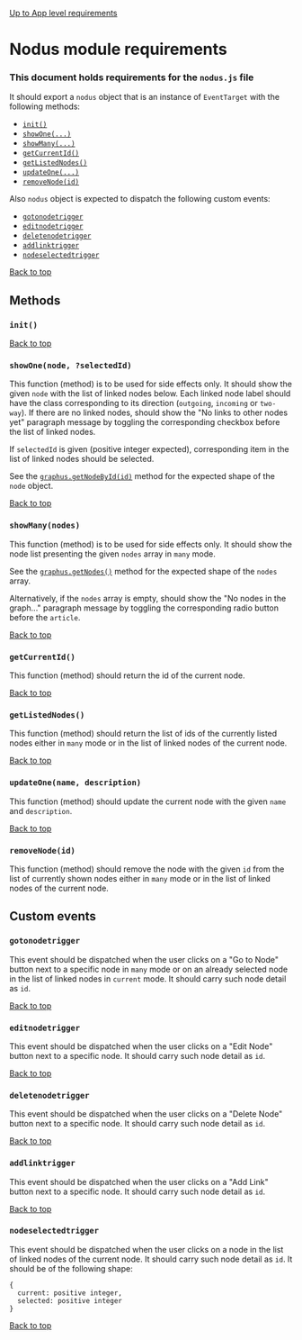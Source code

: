 [Up to App level requirements](app-level)

# Nodus module requirements

### This document holds requirements for the `nodus.js` file

It should export a `nodus` object that is an instance of `EventTarget` with the following methods:

- [`init()`](#init)
- [`showOne(...)`](#showonenode-selectedid)
- [`showMany(...)`](#showmanynodes)
- [`getCurrentId()`](#getcurrentid)
- [`getListedNodes()`](#getlistednodes)
- [`updateOne(...)`](#updateonename-description)
- [`removeNode(id)`](#removenodeid)

Also `nodus` object is expected to dispatch the following custom events:

- [`gotonodetrigger`](#gotonodetrigger)
- [`editnodetrigger`](#editnodetrigger)
- [`deletenodetrigger`](#deletenodetrigger)
- [`addlinktrigger`](#addlinktrigger)
- [`nodeselectedtrigger`](#nodeselectedtrigger)

[Back to top](#nodus-module-requirements)

## Methods

### `init()`

[Back to top](#nodus-module-requirements)

### `showOne(node, ?selectedId)`

This function (method) is to be used for side effects only. It should show the given `node` with the list of linked nodes below. Each linked node label should have the class corresponding to its direction (`outgoing`, `incoming` or `two-way`). If there are no linked nodes, should show the "No links to other nodes yet" paragraph message by toggling the corresponding checkbox before the list of linked nodes.

If `selectedId` is given (positive integer expected), corresponding item in the list of linked nodes should be selected.

See the [`graphus.getNodeById(id)`](./graphus#getnodebyid) method for the expected shape of the `node` object.

[Back to top](#nodus-module-requirements)

### `showMany(nodes)`

This function (method) is to be used for side effects only. It should show the node list presenting the given `nodes` array in `many` mode.

See the [`graphus.getNodes()`](./graphus#getnodes) method for the expected shape of the `nodes` array.

Alternatively, if the `nodes` array is empty, should show the "No nodes in the graph..." paragraph message by toggling the corresponding radio button before the `article`.

[Back to top](#nodus-module-requirements)

### `getCurrentId()`

This function (method) should return the id of the current node.

[Back to top](#nodus-module-requirements)

### `getListedNodes()`

This function (method) should return the list of ids of the currently listed nodes either in `many` mode or in the list of linked nodes of the current node.

[Back to top](#nodus-module-requirements)

### `updateOne(name, description)`

This function (method) should update the current node with the given `name` and `description`.

[Back to top](#nodus-module-requirements)

### `removeNode(id)`

This function (method) should remove the node with the given `id` from the list of currently shown nodes either in `many` mode or in the list of linked nodes of the current node.

## Custom events

### `gotonodetrigger`

This event should be dispatched when the user clicks on a "Go to Node" button next to a specific node in `many` mode or on an already selected node in the list of linked nodes in `current` mode. It should carry such node detail as `id`.

[Back to top](#nodus-module-requirements)

### `editnodetrigger`

This event should be dispatched when the user clicks on a "Edit Node" button next to a specific node. It should carry such node detail as `id`.

[Back to top](#nodus-module-requirements)

### `deletenodetrigger`

This event should be dispatched when the user clicks on a "Delete Node" button next to a specific node. It should carry such node detail as `id`.

[Back to top](#nodus-module-requirements)

### `addlinktrigger`

This event should be dispatched when the user clicks on a "Add Link" button next to a specific node. It should carry such node detail as `id`.

[Back to top](#nodus-module-requirements)

### `nodeselectedtrigger`

This event should be dispatched when the user clicks on a node in the list of linked nodes of the current node. It should carry such node detail as `id`. It should be of the following shape:

```
{
  current: positive integer,
  selected: positive integer
} 
```

[Back to top](#nodus-module-requirements)

